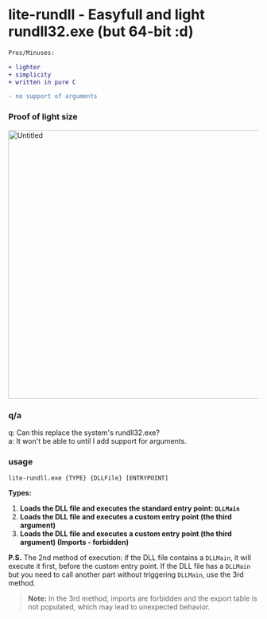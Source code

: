 # lite-rundll - Easyfull and light rundll32.exe (but 64-bit :d)


```diff
Pros/Minuses:

+ lighter
+ simplicity
+ written in pure C

- no support of arguments
```

### Proof of light size
<img width="1092" height="540" alt="Untitled" src="https://github.com/user-attachments/assets/be8cef18-df21-415c-9a58-99b88d4ee7d8" />


### q/a

q: Can this replace the system's rundll32.exe?\
a: It won't be able to until I add support for arguments.

### usage
`lite-rundll.exe {TYPE} {DLLFile} [ENTRYPOINT]`

**Types:**  
1.  **Loads the DLL file and executes the standard entry point: `DLLMain`**
2.  **Loads the DLL file and executes a custom entry point (the third argument)**  
3.  **Loads the DLL file and executes a custom entry point (the third argument) (Imports - forbidden)**

**P.S.** The 2nd method of execution: if the DLL file contains a `DLLMain`, it will execute it first, before the custom entry point. If the DLL file has a `DLLMain` but you need to call another part without triggering `DLLMain`, use the 3rd method.

> **Note:** In the 3rd method, imports are forbidden and the export table is not populated, which may lead to unexpected behavior.
